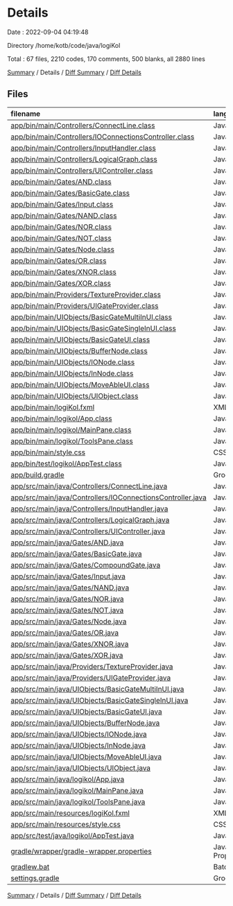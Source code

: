 # Details

Date : 2022-09-04 04:19:48

Directory /home/kotb/code/java/logiKol

Total : 67 files,  2210 codes, 170 comments, 500 blanks, all 2880 lines

[Summary](results.md) / Details / [Diff Summary](diff.md) / [Diff Details](diff-details.md)

## Files
| filename | language | code | comment | blank | total |
| :--- | :--- | ---: | ---: | ---: | ---: |
| [app/bin/main/Controllers/ConnectLine.class](/app/bin/main/Controllers/ConnectLine.class) | Java | 27 | 0 | 0 | 27 |
| [app/bin/main/Controllers/IOConnectionsController.class](/app/bin/main/Controllers/IOConnectionsController.class) | Java | 30 | 0 | 0 | 30 |
| [app/bin/main/Controllers/InputHandler.class](/app/bin/main/Controllers/InputHandler.class) | Java | 101 | 0 | 0 | 101 |
| [app/bin/main/Controllers/LogicalGraph.class](/app/bin/main/Controllers/LogicalGraph.class) | Java | 5 | 0 | 0 | 5 |
| [app/bin/main/Controllers/UIController.class](/app/bin/main/Controllers/UIController.class) | Java | 37 | 0 | 0 | 37 |
| [app/bin/main/Gates/AND.class](/app/bin/main/Gates/AND.class) | Java | 12 | 4 | 0 | 16 |
| [app/bin/main/Gates/BasicGate.class](/app/bin/main/Gates/BasicGate.class) | Java | 4 | 0 | 0 | 4 |
| [app/bin/main/Gates/Input.class](/app/bin/main/Gates/Input.class) | Java | 20 | 0 | 0 | 20 |
| [app/bin/main/Gates/NAND.class](/app/bin/main/Gates/NAND.class) | Java | 12 | 0 | 0 | 12 |
| [app/bin/main/Gates/NOR.class](/app/bin/main/Gates/NOR.class) | Java | 11 | 0 | 0 | 11 |
| [app/bin/main/Gates/NOT.class](/app/bin/main/Gates/NOT.class) | Java | 18 | 0 | 0 | 18 |
| [app/bin/main/Gates/Node.class](/app/bin/main/Gates/Node.class) | Java | 22 | 0 | 0 | 22 |
| [app/bin/main/Gates/OR.class](/app/bin/main/Gates/OR.class) | Java | 15 | 2 | 0 | 17 |
| [app/bin/main/Gates/XNOR.class](/app/bin/main/Gates/XNOR.class) | Java | 12 | 0 | 0 | 12 |
| [app/bin/main/Gates/XOR.class](/app/bin/main/Gates/XOR.class) | Java | 11 | 0 | 0 | 11 |
| [app/bin/main/Providers/TextureProvider.class](/app/bin/main/Providers/TextureProvider.class) | Java | 18 | 0 | 0 | 18 |
| [app/bin/main/Providers/UIGateProvider.class](/app/bin/main/Providers/UIGateProvider.class) | Java | 33 | 0 | 0 | 33 |
| [app/bin/main/UIObjects/BasicGateMultiInUI.class](/app/bin/main/UIObjects/BasicGateMultiInUI.class) | Java | 27 | 2 | 0 | 29 |
| [app/bin/main/UIObjects/BasicGateSingleInUI.class](/app/bin/main/UIObjects/BasicGateSingleInUI.class) | Java | 25 | 2 | 0 | 27 |
| [app/bin/main/UIObjects/BasicGateUI.class](/app/bin/main/UIObjects/BasicGateUI.class) | Java | 15 | 0 | 0 | 15 |
| [app/bin/main/UIObjects/BufferNode.class](/app/bin/main/UIObjects/BufferNode.class) | Java | 28 | 0 | 0 | 28 |
| [app/bin/main/UIObjects/IONode.class](/app/bin/main/UIObjects/IONode.class) | Java | 31 | 0 | 0 | 31 |
| [app/bin/main/UIObjects/InNode.class](/app/bin/main/UIObjects/InNode.class) | Java | 38 | 0 | 0 | 38 |
| [app/bin/main/UIObjects/MoveAbleUI.class](/app/bin/main/UIObjects/MoveAbleUI.class) | Java | 7 | 0 | 0 | 7 |
| [app/bin/main/UIObjects/UIObject.class](/app/bin/main/UIObjects/UIObject.class) | Java | 8 | 0 | 0 | 8 |
| [app/bin/main/logiKol.fxml](/app/bin/main/logiKol.fxml) | XML | 28 | 31 | 5 | 64 |
| [app/bin/main/logikol/App.class](/app/bin/main/logikol/App.class) | Java | 69 | 0 | 0 | 69 |
| [app/bin/main/logikol/MainPane.class](/app/bin/main/logikol/MainPane.class) | Java | 8 | 0 | 0 | 8 |
| [app/bin/main/logikol/ToolsPane.class](/app/bin/main/logikol/ToolsPane.class) | Java | 18 | 0 | 0 | 18 |
| [app/bin/main/style.css](/app/bin/main/style.css) | CSS | 9 | 0 | 0 | 9 |
| [app/bin/test/logikol/AppTest.class](/app/bin/test/logikol/AppTest.class) | Java | 5 | 0 | 0 | 5 |
| [app/build.gradle](/app/build.gradle) | Groovy | 21 | 13 | 8 | 42 |
| [app/src/main/java/Controllers/ConnectLine.java](/app/src/main/java/Controllers/ConnectLine.java) | Java | 50 | 0 | 23 | 73 |
| [app/src/main/java/Controllers/IOConnectionsController.java](/app/src/main/java/Controllers/IOConnectionsController.java) | Java | 74 | 0 | 28 | 102 |
| [app/src/main/java/Controllers/InputHandler.java](/app/src/main/java/Controllers/InputHandler.java) | Java | 224 | 0 | 38 | 262 |
| [app/src/main/java/Controllers/LogicalGraph.java](/app/src/main/java/Controllers/LogicalGraph.java) | Java | 3 | 0 | 3 | 6 |
| [app/src/main/java/Controllers/UIController.java](/app/src/main/java/Controllers/UIController.java) | Java | 66 | 4 | 14 | 84 |
| [app/src/main/java/Gates/AND.java](/app/src/main/java/Gates/AND.java) | Java | 51 | 0 | 20 | 71 |
| [app/src/main/java/Gates/BasicGate.java](/app/src/main/java/Gates/BasicGate.java) | Java | 9 | 0 | 3 | 12 |
| [app/src/main/java/Gates/CompoundGate.java](/app/src/main/java/Gates/CompoundGate.java) | Java | 6 | 39 | 4 | 49 |
| [app/src/main/java/Gates/Input.java](/app/src/main/java/Gates/Input.java) | Java | 38 | 0 | 16 | 54 |
| [app/src/main/java/Gates/NAND.java](/app/src/main/java/Gates/NAND.java) | Java | 7 | 0 | 4 | 11 |
| [app/src/main/java/Gates/NOR.java](/app/src/main/java/Gates/NOR.java) | Java | 7 | 0 | 4 | 11 |
| [app/src/main/java/Gates/NOT.java](/app/src/main/java/Gates/NOT.java) | Java | 42 | 0 | 18 | 60 |
| [app/src/main/java/Gates/Node.java](/app/src/main/java/Gates/Node.java) | Java | 39 | 0 | 12 | 51 |
| [app/src/main/java/Gates/OR.java](/app/src/main/java/Gates/OR.java) | Java | 53 | 1 | 22 | 76 |
| [app/src/main/java/Gates/XNOR.java](/app/src/main/java/Gates/XNOR.java) | Java | 7 | 0 | 4 | 11 |
| [app/src/main/java/Gates/XOR.java](/app/src/main/java/Gates/XOR.java) | Java | 21 | 5 | 12 | 38 |
| [app/src/main/java/Providers/TextureProvider.java](/app/src/main/java/Providers/TextureProvider.java) | Java | 44 | 0 | 13 | 57 |
| [app/src/main/java/Providers/UIGateProvider.java](/app/src/main/java/Providers/UIGateProvider.java) | Java | 90 | 0 | 20 | 110 |
| [app/src/main/java/UIObjects/BasicGateMultiInUI.java](/app/src/main/java/UIObjects/BasicGateMultiInUI.java) | Java | 76 | 0 | 26 | 102 |
| [app/src/main/java/UIObjects/BasicGateSingleInUI.java](/app/src/main/java/UIObjects/BasicGateSingleInUI.java) | Java | 71 | 0 | 22 | 93 |
| [app/src/main/java/UIObjects/BasicGateUI.java](/app/src/main/java/UIObjects/BasicGateUI.java) | Java | 20 | 0 | 11 | 31 |
| [app/src/main/java/UIObjects/BufferNode.java](/app/src/main/java/UIObjects/BufferNode.java) | Java | 61 | 0 | 16 | 77 |
| [app/src/main/java/UIObjects/IONode.java](/app/src/main/java/UIObjects/IONode.java) | Java | 69 | 0 | 22 | 91 |
| [app/src/main/java/UIObjects/InNode.java](/app/src/main/java/UIObjects/InNode.java) | Java | 58 | 0 | 17 | 75 |
| [app/src/main/java/UIObjects/MoveAbleUI.java](/app/src/main/java/UIObjects/MoveAbleUI.java) | Java | 18 | 0 | 9 | 27 |
| [app/src/main/java/UIObjects/UIObject.java](/app/src/main/java/UIObjects/UIObject.java) | Java | 12 | 0 | 9 | 21 |
| [app/src/main/java/logikol/App.java](/app/src/main/java/logikol/App.java) | Java | 108 | 25 | 40 | 173 |
| [app/src/main/java/logikol/MainPane.java](/app/src/main/java/logikol/MainPane.java) | Java | 9 | 0 | 9 | 18 |
| [app/src/main/java/logikol/ToolsPane.java](/app/src/main/java/logikol/ToolsPane.java) | Java | 35 | 0 | 14 | 49 |
| [app/src/main/resources/logiKol.fxml](/app/src/main/resources/logiKol.fxml) | XML | 28 | 31 | 5 | 64 |
| [app/src/main/resources/style.css](/app/src/main/resources/style.css) | CSS | 9 | 0 | 0 | 9 |
| [app/src/test/java/logikol/AppTest.java](/app/src/test/java/logikol/AppTest.java) | Java | 3 | 3 | 4 | 10 |
| [gradle/wrapper/gradle-wrapper.properties](/gradle/wrapper/gradle-wrapper.properties) | Java Properties | 5 | 0 | 1 | 6 |
| [gradlew.bat](/gradlew.bat) | Batch | 70 | 0 | 22 | 92 |
| [settings.gradle](/settings.gradle) | Groovy | 2 | 8 | 2 | 12 |

[Summary](results.md) / Details / [Diff Summary](diff.md) / [Diff Details](diff-details.md)